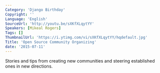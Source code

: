 ```yaml
---
Category: 'Django Birthday'
Copyright: ''
Language: 'English'
SourceUrl: 'http://youtu.be/sXKfXLqytYY'
Speakers: [Mikeal Rogers]
Tags: []
ThumbnailUrl: 'https://i.ytimg.com/vi/sXKfXLqytYY/hqdefault.jpg'
Title: 'Open Source Community Organizing'
date: '2015-07-11'
---
```

Stories and tips from creating new communities and steering established ones in new directions.
